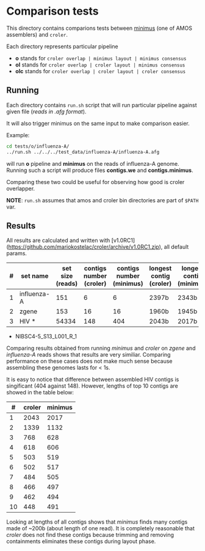Comparison tests
================

This directory contains comparions tests between
[minimus](http://amos.sourceforge.net/wiki/index.php/Minimus)
(one of AMOS
assemblers) and `croler`.

Each directory represents particular pipeline

- **o** stands for `croler overlap | minimus layout | minimus consensus`
- **ol** stands for `croler overlap | croler layout | minimus consensus`
- **olc** stands for `croler overlap | croler layout | croler consensus`

Running
-------
Each directory contains `run.sh` script that will run particular
pipeline against given file (*reads in .afg format*).

It will also trigger minimus on the same input to make comparison
easier.

Example:
```bash
cd tests/o/influenza-A/
../run.sh ../../../test_data/influenza-A/influenza-A.afg
```
will run **o** pipeline and **minimus** on the reads of influenza-A
genome. Running such a script will produce files **contigs.we** and
**contigs.minimus**.

Comparing these two could be useful for observing how good is croler
overlapper.

**NOTE**: `run.sh` assumes that amos and croler bin directories are part
of `$PATH` var.

Results
-------
All results are calculated and written with [v1.0RC1]
(https://github.com/mariokostelac/croler/archive/v1.0RC1.zip), all default params.

| # | set name    | set size (reads) | contigs number (croler) | contigs number (minimus) | longest contig (croler) | longest contig (minimus) | 
|---|-------------|------------------|-------------------------|--------------------------|-------------------------|--------------------------| 
| 1 | influenza-A | 151              | 6                       | 6                        | 2397b                   | 2343b                    | 
| 2 | zgene       | 153              | 16                      | 16                       | 1960b                   | 1945b                    | 
| 3 | HIV *       | 54334            | 148                     | 404                      | 2043b                   | 2017b                    | 

* NIBSC4-5_S13_L001_R_1

Comparing results obtained from running *minimus* and *croler* on
*zgene* and *influenza-A* reads shows that results are very similiar.
Comparing performance on these cases does not make much sense because
assembling these genomes lasts for < 1s.

It is easy to notice that difference between assembled HIV contigs is singificant (404 against 148).
However, lengths of top 10 contigs are showed in the table below:

| #  | croler | minimus |
|----|--------|---------|
| 1  | 2043   | 2017    |
| 2  | 1339   | 1132    |
| 3  | 768    | 628     |
| 4  | 618    | 606     |
| 5  | 503    | 519     |
| 6  | 502    | 517     |
| 7  | 484    | 505     |
| 8  | 466    | 497     |
| 9  | 462    | 494     |
| 10 | 448    | 491     |

Looking at lengths of all contigs shows that *minimus* finds many contigs made of ~200b (about length of one read).
It is completely reasonable that *croler* does not find these contigs because trimming and removing containments eliminates these contigs during layout phase.
